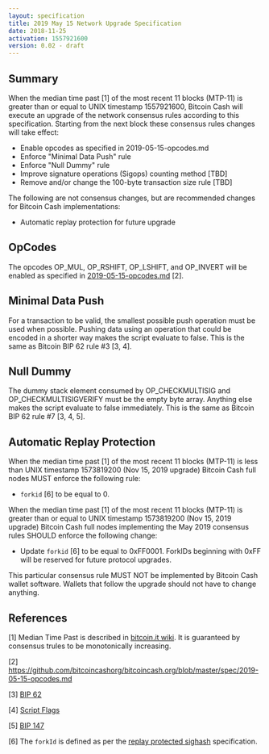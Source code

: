 ```yaml
---
layout: specification
title: 2019 May 15 Network Upgrade Specification
date: 2018-11-25
activation: 1557921600
version: 0.02 - draft
---
```


## Summary

When the median time past [1] of the most recent 11 blocks (MTP-11) is greater than or equal to UNIX timestamp 1557921600, Bitcoin Cash will execute an upgrade of the network consensus rules according to this specification. Starting from the next block these consensus rules changes will take effect:

* Enable opcodes as specified in 2019-05-15-opcodes.md
* Enforce "Minimal Data Push" rule
* Enforce "Null Dummy" rule
* Improve signature operations (Sigops) counting method [TBD]
* Remove and/or change the 100-byte transaction size rule [TBD]

The following are not consensus changes, but are recommended changes for Bitcoin Cash implementations:

* Automatic replay protection for future upgrade

## OpCodes

The opcodes OP_MUL, OP_RSHIFT, OP_LSHIFT, and OP_INVERT will be enabled as specified in [2019-05-15-opcodes.md](2019-05-15-opcodes.md) [2].

## Minimal Data Push

For a transaction to be valid, the smallest possible push operation must be used when possible. Pushing data using an operation that could be encoded in a shorter way makes the script evaluate to false. This is the same as Bitcoin BIP 62 rule #3 [3, 4].

## Null Dummy

The dummy stack element consumed by OP_CHECKMULTISIG and OP_CHECKMULTISIGVERIFY must be the empty byte array. Anything else makes the script evaluate to false immediately. This is the same as Bitcoin BIP 62 rule #7 [3, 4, 5].

## Automatic Replay Protection

When the median time past [1] of the most recent 11 blocks (MTP-11) is less than UNIX timestamp 1573819200 (Nov 15, 2019 upgrade) Bitcoin Cash full nodes MUST enforce the following rule:

 * `forkid` [6] to be equal to 0.

When the median time past [1] of the most recent 11 blocks (MTP-11) is greater than or equal to UNIX timestamp 1573819200 (Nov 15, 2019 upgrade) Bitcoin Cash full nodes implementing the May 2019 consensus rules SHOULD enforce the following change:

 * Update `forkid` [6] to be equal to 0xFF0001.  ForkIDs beginning with 0xFF will be reserved for future protocol upgrades.

This particular consensus rule MUST NOT be implemented by Bitcoin Cash wallet software. Wallets that follow the upgrade should not have to change anything.

## References

[1] Median Time Past is described in [bitcoin.it wiki](https://en.bitcoin.it/wiki/Block_timestamp). It is guaranteed by consensus trules to be monotonically increasing.

[2] https://github.com/bitcoincashorg/bitcoincash.org/blob/master/spec/2019-05-15-opcodes.md

[3] [BIP 62](https://github.com/bitcoin/bips/blob/master/bip-0062.mediawiki)

[4] [Script Flags](https://github.com/Bitcoin-ABC/bitcoin-abc/blob/058a6c027b5d4749b4fa23a0ac918e5fc04320e8/src/script/script_flags.h)

[5] [BIP 147](https://github.com/bitcoin/bips/blob/master/bip-0147.mediawiki)

[6] The `forkId` is defined as per the [replay protected sighash](replay-protected-sighash.md) specification.

